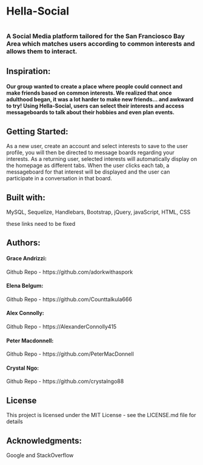 
<h1> Hella-Social<h1>
<h3>A Social Media platform tailored for the San Franciosco Bay Area which matches users according to common interests and allows them to interact.<h3>


<h2>Inspiration:</h2>
<h4>Our group wanted to create a place where people could connect and make friends based on common interests. We realized that once adulthood began, it was a lot harder to make new friends... and awkward to try! Using Hella-Social, users can select their interests and access messageboards to talk about their hobbies and even plan events. <p>

<h2>Getting Started:</h2>
As a new user, create an account and select interests to save to the user profile, you will then be directed to message boards regarding your interests.
As a returning user, selected interests will automatically display on the homepage as different tabs. When the user clicks each tab, a messageboard for that interest will be displayed and the user can participate in a conversation in that board. 

<h2>Built with:</h2>
MySQL, Sequelize, Handlebars, Bootstrap, jQuery, javaScript, HTML, CSS


these links need to be fixed
<h2>Authors:</h2>
<h4>Grace Andrizzi:</h4>Github Repo - https://github.com/adorkwithaspork
<h4>Elena Belgum:</h4>Github Repo - https://github.com/Counttalkula666
<h4>Alex Connolly:</h4>Github Repo - https://AlexanderConnolly415
<h4>Peter Macdonnell:</h4>Github Repo - https://github.com/PeterMacDonnell 
<h4>Crystal Ngo:</h4>Github Repo - https://github.com/crystalngo88

<h2>License</h2>
This project is licensed under the MIT License - see the LICENSE.md file for details

<h2>Acknowledgments:</h2>
Google and StackOverflow
</a><i class="fa fa-github"></i></a>
        <i class="fa fa-github"></i></a>
       <i class="fa fa-github"></i></a>
       <i class="fa fa-github"></i></a>